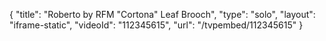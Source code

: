 {
    "title": "Roberto by RFM \"Cortona\" Leaf Brooch",
    "type": "solo",
    "layout": "iframe-static",
    "videoId": "112345615",
    "url": "\/tvpembed\/112345615"
}